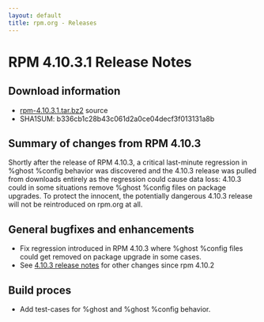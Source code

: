 ```yaml
---
layout: default
title: rpm.org - Releases
---
```


# RPM 4.10.3.1 Release Notes



## Download information
 * [rpm-4.10.3.1.tar.bz2](http://archive.rpm.org/releases/rpm-4.10.x/rpm-4.10.3.1.tar.bz2) source
 * SHA1SUM: b336cb1c28b43c061d2a0ce04decf3f013131a8b

## Summary of changes from RPM 4.10.3

Shortly after the release of RPM 4.10.3, a critical last-minute regression
in %ghost %config behavior was discovered and the 4.10.3 release was
pulled from downloads entirely as the regression could cause data loss:
4.10.3 could in some situations remove %ghost %config files
on package upgrades.  To protect the innocent, the potentially dangerous
4.10.3 release will not be reintroduced on rpm.org at all.

## General bugfixes and enhancements
 * Fix regression introduced in RPM 4.10.3 where %ghost %config files could
   get removed on package upgrade in some cases.
 * See [4.10.3 release notes](4.10.3.html) for other changes since
   rpm 4.10.2

## Build proces
 * Add test-cases for %ghost and %ghost %config behavior.
